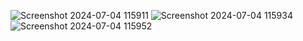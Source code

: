 ![Screenshot 2024-07-04 115911](https://github.com/amrutjagadale/VideoCall-Application---Kotlin/assets/135194009/8f6fa4b2-66a6-427a-9916-4edda93a03f5)
![Screenshot 2024-07-04 115934](https://github.com/amrutjagadale/VideoCall-Application---Kotlin/assets/135194009/752c145a-04aa-466c-8a15-023ec92ce58b)
![Screenshot 2024-07-04 115952](https://github.com/amrutjagadale/VideoCall-Application---Kotlin/assets/135194009/b43ca3e4-3c8a-48d8-a7c8-b0f6c7e7be61)
